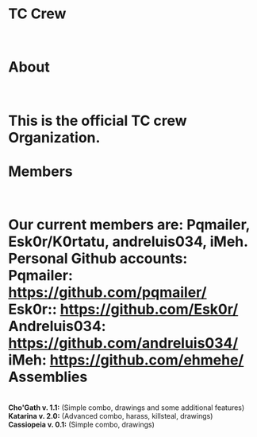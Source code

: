 TC Crew
============
<br>About
============
<br>This is the <b>official</b> TC crew Organization.
<br>
<br>Members
============
<br>Our current members are: Pqmailer, Esk0r/K0rtatu, andreluis034, iMeh.
<br>Personal Github accounts:
<br><b>Pqmailer</b>: https://github.com/pqmailer/ 
<br><b>Esk0r:</b>: https://github.com/Esk0r/
<br><b>Andreluis034:</b> https://github.com/andreluis034/
<br><b>iMeh:</b> https://github.com/ehmehe/
<br>Assemblies
============
<br><b>Cho'Gath v. 1.1:</b> (Simple combo, drawings and some additional features)
<br><b>Katarina v. 2.0:</b> (Advanced combo, harass, killsteal, drawings)
<br><b>Cassiopeia v. 0.1:</b> (Simple combo, drawings)
